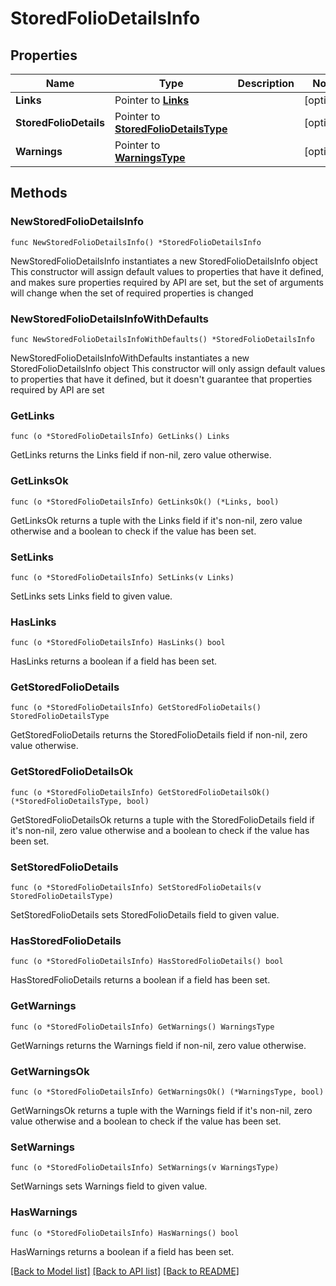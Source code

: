 # StoredFolioDetailsInfo

## Properties

Name | Type | Description | Notes
------------ | ------------- | ------------- | -------------
**Links** | Pointer to [**Links**](Links.md) |  | [optional] 
**StoredFolioDetails** | Pointer to [**StoredFolioDetailsType**](StoredFolioDetailsType.md) |  | [optional] 
**Warnings** | Pointer to [**WarningsType**](WarningsType.md) |  | [optional] 

## Methods

### NewStoredFolioDetailsInfo

`func NewStoredFolioDetailsInfo() *StoredFolioDetailsInfo`

NewStoredFolioDetailsInfo instantiates a new StoredFolioDetailsInfo object
This constructor will assign default values to properties that have it defined,
and makes sure properties required by API are set, but the set of arguments
will change when the set of required properties is changed

### NewStoredFolioDetailsInfoWithDefaults

`func NewStoredFolioDetailsInfoWithDefaults() *StoredFolioDetailsInfo`

NewStoredFolioDetailsInfoWithDefaults instantiates a new StoredFolioDetailsInfo object
This constructor will only assign default values to properties that have it defined,
but it doesn't guarantee that properties required by API are set

### GetLinks

`func (o *StoredFolioDetailsInfo) GetLinks() Links`

GetLinks returns the Links field if non-nil, zero value otherwise.

### GetLinksOk

`func (o *StoredFolioDetailsInfo) GetLinksOk() (*Links, bool)`

GetLinksOk returns a tuple with the Links field if it's non-nil, zero value otherwise
and a boolean to check if the value has been set.

### SetLinks

`func (o *StoredFolioDetailsInfo) SetLinks(v Links)`

SetLinks sets Links field to given value.

### HasLinks

`func (o *StoredFolioDetailsInfo) HasLinks() bool`

HasLinks returns a boolean if a field has been set.

### GetStoredFolioDetails

`func (o *StoredFolioDetailsInfo) GetStoredFolioDetails() StoredFolioDetailsType`

GetStoredFolioDetails returns the StoredFolioDetails field if non-nil, zero value otherwise.

### GetStoredFolioDetailsOk

`func (o *StoredFolioDetailsInfo) GetStoredFolioDetailsOk() (*StoredFolioDetailsType, bool)`

GetStoredFolioDetailsOk returns a tuple with the StoredFolioDetails field if it's non-nil, zero value otherwise
and a boolean to check if the value has been set.

### SetStoredFolioDetails

`func (o *StoredFolioDetailsInfo) SetStoredFolioDetails(v StoredFolioDetailsType)`

SetStoredFolioDetails sets StoredFolioDetails field to given value.

### HasStoredFolioDetails

`func (o *StoredFolioDetailsInfo) HasStoredFolioDetails() bool`

HasStoredFolioDetails returns a boolean if a field has been set.

### GetWarnings

`func (o *StoredFolioDetailsInfo) GetWarnings() WarningsType`

GetWarnings returns the Warnings field if non-nil, zero value otherwise.

### GetWarningsOk

`func (o *StoredFolioDetailsInfo) GetWarningsOk() (*WarningsType, bool)`

GetWarningsOk returns a tuple with the Warnings field if it's non-nil, zero value otherwise
and a boolean to check if the value has been set.

### SetWarnings

`func (o *StoredFolioDetailsInfo) SetWarnings(v WarningsType)`

SetWarnings sets Warnings field to given value.

### HasWarnings

`func (o *StoredFolioDetailsInfo) HasWarnings() bool`

HasWarnings returns a boolean if a field has been set.


[[Back to Model list]](../README.md#documentation-for-models) [[Back to API list]](../README.md#documentation-for-api-endpoints) [[Back to README]](../README.md)


